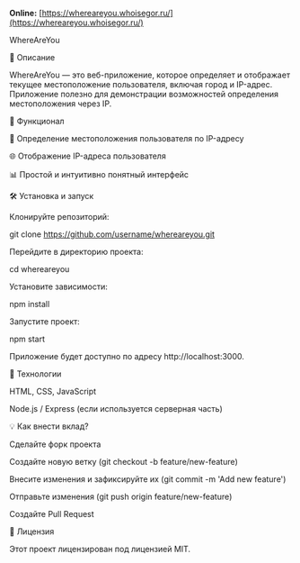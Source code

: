 **Online:** [https://whereareyou.whoisegor.ru/](https://whereareyou.whoisegor.ru/)

WhereAreYou

📌 Описание

WhereAreYou — это веб-приложение, которое определяет и отображает текущее местоположение пользователя, включая город и IP-адрес. Приложение полезно для демонстрации возможностей определения местоположения через IP.

🚀 Функционал

📍 Определение местоположения пользователя по IP-адресу

🌐 Отображение IP-адреса пользователя

📊 Простой и интуитивно понятный интерфейс

🛠️ Установка и запуск

Клонируйте репозиторий:

git clone https://github.com/username/whereareyou.git

Перейдите в директорию проекта:

cd whereareyou

Установите зависимости:

npm install

Запустите проект:

npm start

Приложение будет доступно по адресу http://localhost:3000.

🔧 Технологии

HTML, CSS, JavaScript

Node.js / Express (если используется серверная часть)

💡 Как внести вклад?

Сделайте форк проекта

Создайте новую ветку (git checkout -b feature/new-feature)

Внесите изменения и зафиксируйте их (git commit -m 'Add new feature')

Отправьте изменения (git push origin feature/new-feature)

Создайте Pull Request

📜 Лицензия

Этот проект лицензирован под лицензией MIT.
